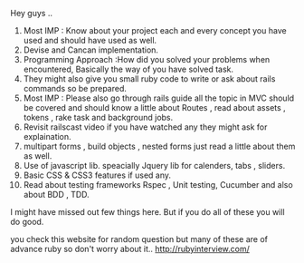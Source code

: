 
Hey guys .. 

1. Most IMP : Know about your project each and every concept you have used and should have used as well.
2. Devise and Cancan implementation.
3. Programming Approach :How did you solved your problems when encountered, Basically the way of you have solved task.
4. They might also give you small ruby code to write or ask about rails commands so be prepared.
5. Most IMP : Please also go through rails guide all the topic in MVC should be covered and should know a little about
   Routes , read about assets , tokens , rake task and background jobs.
6. Revisit railscast video if you have watched any they might ask for explaination.
7. multipart forms , build objects , nested forms just read a little about them as well.
8. Use of javascript lib. speacially Jquery lib for calenders, tabs , sliders.
9. Basic CSS & CSS3 features if used any.
10. Read about testing frameworks Rspec , Unit testing, Cucumber and also about BDD , TDD.



I might have missed out few things here. But if you do all of these you will do good.

you check this website for random question but many of these are of advance ruby so don't worry about it..
http://rubyinterview.com/
